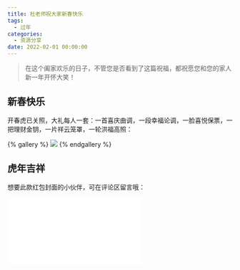 ```yaml
---
title: 杜老师祝大家新春快乐
tags:
  - 过年
categories:
  - 资源分享
date: 2022-02-01 00:00:00
---
```


> 在这个阖家欢乐的日子，不管您是否看到了这篇祝福，都祝愿您和您的家人新一年开怀大笑！

<!-- more -->

## 新春快乐

开春虎已关照，大礼每人一套：一首喜庆曲调，一段幸福论调，一脸喜悦保票，一把理财金钥，一片祥云笼罩，一轮洪福高照：

{% gallery %}
![](https://cdn.dusays.com/2022/02/429-1.jpg)
{% endgallery %}

## 虎年吉祥

想要此款红包封面的小伙伴，可在评论区留言哦：

<iframe src="//player.bilibili.com/player.html?bvid=BV18S4y1G72q&page=1" scrolling="no" border="0" frameborder="no" framespacing="0" allowfullscreen="true"> </iframe>